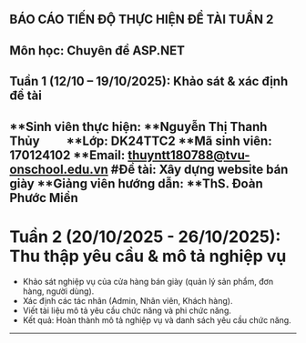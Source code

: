## BÁO CÁO TIẾN ĐỘ THỰC HIỆN ĐỀ TÀI TUẦN 2
## Môn học: Chuyên đề ASP.NET
## Tuần 1 (12/10 – 19/10/2025): Khảo sát & xác định đề tài
**Sinh viên thực hiện: **Nguyễn Thị Thanh Thủy  
**Lớp: DK24TTC2
**Mã sinh viên: 170124102
**Email: thuyntt180788@tvu-onschool.edu.vn
#Đề tài: Xây dựng website bán giày
**Giảng viên hướng dẫn: **ThS. Đoàn Phước Miền
---

# Tuần 2 (20/10/2025 - 26/10/2025): Thu thập yêu cầu & mô tả nghiệp vụ
*	Khảo sát nghiệp vụ của cửa hàng bán giày (quản lý sản phẩm, đơn hàng, người dùng).
*	Xác định các tác nhân (Admin, Nhân viên, Khách hàng).
*	Viết tài liệu mô tả yêu cầu chức năng và phi chức năng.
*	Kết quả: Hoàn thành mô tả nghiệp vụ và danh sách yêu cầu chức năng.

---
